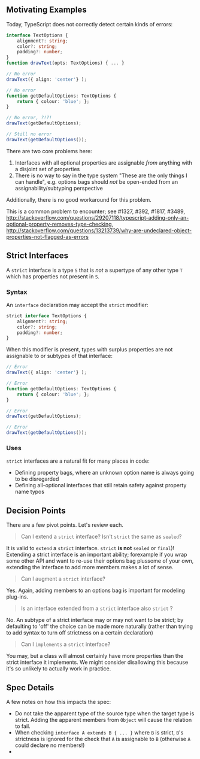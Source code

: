 ## Motivating Examples

Today, TypeScript does not correctly detect certain kinds of errors:
```ts
interface TextOptions {
	alignment?: string;
	color?: string;
	padding?: number;
}
function drawText(opts: TextOptions) { ... }

// No error
drawText({ align: 'center'} );

// No error
function getDefaultOptions: TextOptions {
	return { colour: 'blue'; };
}

// No error, ?!?!
drawText(getDefaultOptions);

// Still no error
drawText(getDefaultOptions());
```

There are two core problems here:
 1. Interfaces with all optional properties are assignable *from* anything with a disjoint set of properties
 2. There is no way to say in the type system "These are the only things I can handle", e.g. options bags should *not* be open-ended from an assignability/subtyping perspective
 
Additionally, there is no good workaround for this problem.

This is a common problem to encounter; see #1327, #392, #1817, #3489, http://stackoverflow.com/questions/29207118/typescript-adding-only-an-optional-property-removes-type-checking, http://stackoverflow.com/questions/13213739/why-are-undeclared-object-properties-not-flagged-as-errors


## Strict Interfaces

A `strict` interface is a type `S` that is *not* a supertype of any other type `T` which has properties not present in `S`.

### Syntax

An `interface` declaration may accept the `strict` modifier:
```ts
strict interface TextOptions {
	alignment?: string;
	color?: string;
	padding?: number;
}
```

When this modifier is present, types with surplus properties are not assignable to or subtypes of that interface:

```ts
// Error
drawText({ align: 'center'} );

// Error
function getDefaultOptions: TextOptions {
	return { colour: 'blue'; };
}

// Error
drawText(getDefaultOptions);

// Error
drawText(getDefaultOptions());
```

### Uses
`strict` interfaces are a natural fit for many places in code:

 * Defining property bags, where an unknown option name is always going to be disregarded
 * Defining all-optional interfaces that still retain safety against property name typos

## Decision Points
There are a few pivot points. Let's review each.

> Can I extend a `strict` interface? Isn't `strict` the same as `sealed`?

It is valid to `extend` a `strict` interface. `strict` **is not** `sealed` or `final`)! Extending a strict interface is an important ability; forexample if you wrap some other API and want to re-use their options bag plussome of your own, extending the interface to add more members makes a lot of sense.

> Can I augment a `strict` interface?

Yes. Again, adding members to an options bag is important for modeling plug-ins.

> Is an interface extended from a `strict` interface also `strict` ?

No. An subtype of a strict interface may or may not want to be strict; by defaulting to 'off' the choice can be made more naturally (rather than trying to add syntax to turn off strictness on a certain declaration)

> Can I `implements` a `strict` interface?

You may, but a class will almost certainly have more properties than the strict interface it implements. We might consider disallowing this because it's so unlikely to actually work in practice.

## Spec Details

A few notes on how this impacts the spec:
 
 * Do not take the apparent type of the source type when the target type is strict. Adding the apparent members from `Object` will cause the relation to fail.
 * When checking `interface A extends B { ... }` where `B` is strict, `B`'s strictness is ignored for the check that `A` is assignable to `B` (otherwise `A` could declare no members!)
 * 